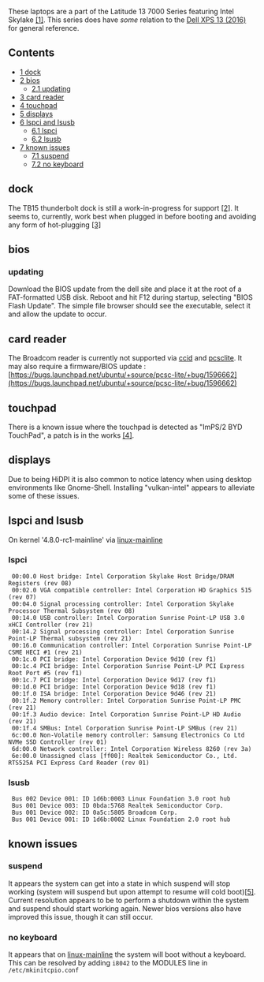 These laptops are a part of the Latitude 13 7000 Series featuring Intel Skylake [[1]](http://www.dell.com/us/business/p/latitude-13-7370-laptop/pd). This series does have _some_ relation to the [Dell XPS 13 (2016)](/index.php/Dell_XPS_13_(2016) "Dell XPS 13 (2016)") for general reference.

## Contents

*   [1 dock](#dock)
*   [2 bios](#bios)
    *   [2.1 updating](#updating)
*   [3 card reader](#card_reader)
*   [4 touchpad](#touchpad)
*   [5 displays](#displays)
*   [6 lspci and lsusb](#lspci_and_lsusb)
    *   [6.1 lspci](#lspci)
    *   [6.2 lsusb](#lsusb)
*   [7 known issues](#known_issues)
    *   [7.1 suspend](#suspend)
    *   [7.2 no keyboard](#no_keyboard)

## dock

The TB15 thunderbolt dock is still a work-in-progress for support [[2]](http://en.community.dell.com/techcenter/os-applications/f/4613/t/19678284?pi22229=4). It seems to, currently, work best when plugged in before booting and avoiding any form of hot-plugging [[3]](https://github.com/01org/thunderbolt-software/issues/2)

## bios

### updating

Download the BIOS update from the dell site and place it at the root of a FAT-formatted USB disk. Reboot and hit F12 during startup, selecting "BIOS Flash Update". The simple file browser should see the executable, select it and allow the update to occur.

## card reader

The Broadcom reader is currently not supported via [ccid](https://www.archlinux.org/packages/?name=ccid) and [pcsclite](https://www.archlinux.org/packages/?name=pcsclite). It may also require a firmware/BIOS update : [https://bugs.launchpad.net/ubuntu/+source/pcsc-lite/+bug/1596662](https://bugs.launchpad.net/ubuntu/+source/pcsc-lite/+bug/1596662)

## touchpad

There is a known issue where the touchpad is detected as "ImPS/2 BYD TouchPad", a patch is in the works [[4]](https://patchwork.kernel.org/patch/9204273/).

## displays

Due to being HiDPI it is also common to notice latency when using desktop environments like Gnome-Shell. Installing "vulkan-intel" appears to alleviate some of these issues.

## lspci and lsusb

On kernel '4.8.0-rc1-mainline' via [linux-mainline](https://aur.archlinux.org/packages/linux-mainline/)

### lspci

```
 00:00.0 Host bridge: Intel Corporation Skylake Host Bridge/DRAM Registers (rev 08)
 00:02.0 VGA compatible controller: Intel Corporation HD Graphics 515 (rev 07)
 00:04.0 Signal processing controller: Intel Corporation Skylake Processor Thermal Subsystem (rev 08)
 00:14.0 USB controller: Intel Corporation Sunrise Point-LP USB 3.0 xHCI Controller (rev 21)
 00:14.2 Signal processing controller: Intel Corporation Sunrise Point-LP Thermal subsystem (rev 21)
 00:16.0 Communication controller: Intel Corporation Sunrise Point-LP CSME HECI #1 (rev 21)
 00:1c.0 PCI bridge: Intel Corporation Device 9d10 (rev f1)
 00:1c.4 PCI bridge: Intel Corporation Sunrise Point-LP PCI Express Root Port #5 (rev f1)
 00:1c.7 PCI bridge: Intel Corporation Device 9d17 (rev f1)
 00:1d.0 PCI bridge: Intel Corporation Device 9d18 (rev f1)
 00:1f.0 ISA bridge: Intel Corporation Device 9d46 (rev 21)
 00:1f.2 Memory controller: Intel Corporation Sunrise Point-LP PMC (rev 21)
 00:1f.3 Audio device: Intel Corporation Sunrise Point-LP HD Audio (rev 21)
 00:1f.4 SMBus: Intel Corporation Sunrise Point-LP SMBus (rev 21)
 6c:00.0 Non-Volatile memory controller: Samsung Electronics Co Ltd NVMe SSD Controller (rev 01)
 6d:00.0 Network controller: Intel Corporation Wireless 8260 (rev 3a)
 6e:00.0 Unassigned class [ff00]: Realtek Semiconductor Co., Ltd. RTS525A PCI Express Card Reader (rev 01)

```

### lsusb

```
 Bus 002 Device 001: ID 1d6b:0003 Linux Foundation 3.0 root hub
 Bus 001 Device 003: ID 0bda:5768 Realtek Semiconductor Corp. 
 Bus 001 Device 002: ID 0a5c:5805 Broadcom Corp. 
 Bus 001 Device 001: ID 1d6b:0002 Linux Foundation 2.0 root hub

```

## known issues

### suspend

It appears the system can get into a state in which suspend will stop working (system will suspend but upon attempt to resume will cold boot)[[5]](https://bbs.archlinux.org/viewtopic.php?id=207543). Current resolution appears to be to perform a shutdown within the system and suspend should start working again. Newer bios versions also have improved this issue, though it can still occur.

### no keyboard

It appears that on [linux-mainline](https://aur.archlinux.org/packages/linux-mainline/) the system will boot without a keyboard. This can be resolved by adding `i8042` to the MODULES line in `/etc/mkinitcpio.conf`